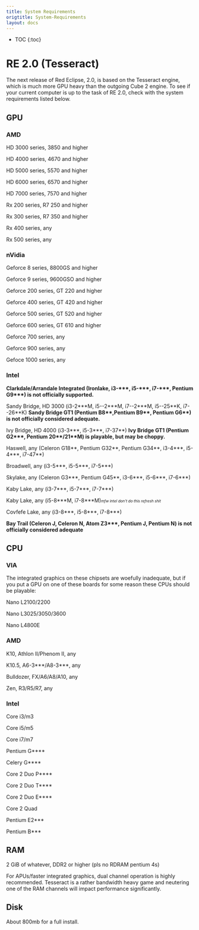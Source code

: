 ```yaml
---
title: System Requirements
origtitle: System-Requirements
layout: docs
---
```

* TOC
{:toc}
# RE 2.0 (Tesseract)

The next release of Red Eclipse, 2.0, is based on the Tesseract engine, which is much more GPU heavy than the outgoing Cube 2 engine. To see if your current computer is up to the task of RE 2.0, check with the system requirements listed below.

## GPU

### AMD

HD 3000 series, 3850 and higher

HD 4000 series, 4670 and higher

HD 5000 series, 5570 and higher

HD 6000 series, 6570 and higher

HD 7000 series, 7570 and higher

Rx 200 series, R7 250 and higher

Rx 300 series, R7 350 and higher

Rx 400 series, any

Rx 500 series, any

### nVidia

Geforce 8 series, 8800GS and higher

Geforce 9 series, 9600GSO and higher

Geforce 200 series, GT 220 and higher

Geforce 400 series, GT 420 and higher

Geforce 500 series, GT 520 and higher

Geforce 600 series, GT 610 and higher

Geforce 700 series, any

Geforce 900 series, any

Gefoce 1000 series, any

### Intel

**Clarkdale/Arrandale Integrated (Ironlake, i3-\*\*\*, i5-\*\*\*, i7-\*\*\*, Pentium G9\*\*\*) is not officially supported.**

Sandy Bridge, HD 3000 (i3-2\*\*\*M, i5--2\*\*\*M, i7--2\*\*\*M, i5--25\*\*K, i7--26\*\*K) **Sandy Bridge GT1 (Pentium B8\*\*,Pentium B9\*\*, Pentium G6\*\*) is not officially considered adequate.**

Ivy Bridge, HD 4000 (i3-3\*\*\*, i5-3\*\*\*, i7-37\*\*) **Ivy Bridge GT1 (Pentium G2\*\*\*, Pentium 20\*\*/21\*\*M) is playable, but may be choppy.**

Haswell, any (Celeron G18\*\*, Pentium G32\*\*, Pentium G34\*\*, i3-4\*\*\*, i5-4\*\*\*, i7-47\*\*)

Broadwell, any (i3-5\*\*\*, i5-5\*\*\*, i7-5\*\*\*)

Skylake, any (Celeron G3\*\*\*, Pentium G45\*\*, i3-6\*\*\*, i5-6\*\*\*, i7-6\*\*\*)

Kaby Lake, any (i3-7\*\*\*, i5-7\*\*\*, i7-7\*\*\*)

Kaby Lake, any (i5-8\*\*\*M, i7-8\*\*\*M)<font size="-5">*mfw intel don't do this refresh shit*</font>

Covfefe Lake, any (i3-8\*\*\*, i5-8\*\*\*, i7-8\*\*\*)

**Bay Trail (Celeron J, Celeron N, Atom Z3\*\*\*, Pentium J, Pentium N) is not officially considered adequate**

## CPU

### VIA

The integrated graphics on these chipsets are woefully inadequate, but if you put a GPU on one of these boards for some reason these CPUs should be playable:

Nano L2100/2200

Nano L3025/3050/3600

Nano L4800E

### AMD

K10, Athlon II/Phenom II, any

K10.5, A6-3\*\*\*/A8-3\*\*\*, any

Bulldozer, FX/A6/A8/A10, any

Zen, R3/R5/R7, any

### Intel

Core i3/m3

Core i5/m5

Core i7/m7

Pentium G\*\*\*\*

Celery G\*\*\*\*

Core 2 Duo P\*\*\*\*

Core 2 Duo T\*\*\*\*

Core 2 Duo E\*\*\*\*

Core 2 Quad

Pentium E2\*\*\*

Pentium B\*\*\*

## RAM

2 GiB of whatever, DDR2 or higher (pls no RDRAM pentium 4s)

For APUs/faster integrated graphics, dual channel operation is highly recommended. Tesseract is a rather bandwidth heavy game and neutering one of the RAM channels will impact performance significantly.

## Disk

About 800mb for a full install.
